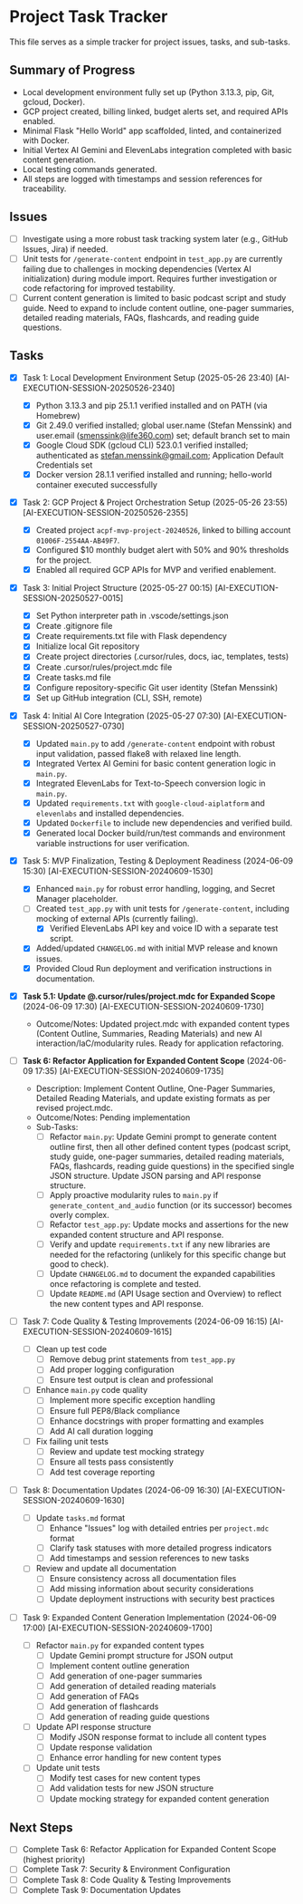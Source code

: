 # Project Task Tracker

This file serves as a simple tracker for project issues, tasks, and sub-tasks.

## Summary of Progress

- Local development environment fully set up (Python 3.13.3, pip, Git, gcloud, Docker).
- GCP project created, billing linked, budget alerts set, and required APIs enabled.
- Minimal Flask "Hello World" app scaffolded, linted, and containerized with Docker.
- Initial Vertex AI Gemini and ElevenLabs integration completed with basic content generation.
- Local testing commands generated.
- All steps are logged with timestamps and session references for traceability.

## Issues

- [ ] Investigate using a more robust task tracking system later (e.g., GitHub Issues, Jira) if needed.
- [ ] Unit tests for `/generate-content` endpoint in `test_app.py` are currently failing due to challenges in mocking dependencies (Vertex AI initialization) during module import. Requires further investigation or code refactoring for improved testability.
- [ ] Current content generation is limited to basic podcast script and study guide. Need to expand to include content outline, one-pager summaries, detailed reading materials, FAQs, flashcards, and reading guide questions.

## Tasks

- [x] Task 1: Local Development Environment Setup (2025-05-26 23:40) [AI-EXECUTION-SESSION-20250526-2340]
  - [x] Python 3.13.3 and pip 25.1.1 verified installed and on PATH (via Homebrew)
  - [x] Git 2.49.0 verified installed; global user.name (Stefan Menssink) and user.email (smenssink@life360.com) set; default branch set to main
  - [x] Google Cloud SDK (gcloud CLI) 523.0.1 verified installed; authenticated as stefan.menssink@gmail.com; Application Default Credentials set
  - [x] Docker version 28.1.1 verified installed and running; hello-world container executed successfully

- [x] Task 2: GCP Project & Project Orchestration Setup (2025-05-26 23:55) [AI-EXECUTION-SESSION-20250526-2355]
  - [x] Created project `acpf-mvp-project-20240526`, linked to billing account `01006F-2554AA-AB49F7`.
  - [x] Configured $10 monthly budget alert with 50% and 90% thresholds for the project.
  - [x] Enabled all required GCP APIs for MVP and verified enablement.

- [x] Task 3: Initial Project Structure (2025-05-27 00:15) [AI-EXECUTION-SESSION-20250527-0015]
  - [x] Set Python interpreter path in .vscode/settings.json
  - [x] Create .gitignore file
  - [x] Create requirements.txt file with Flask dependency
  - [x] Initialize local Git repository
  - [x] Create project directories (.cursor/rules, docs, iac, templates, tests)
  - [x] Create .cursor/rules/project.mdc file
  - [x] Create tasks.md file
  - [x] Configure repository-specific Git user identity (Stefan Menssink)
  - [x] Set up GitHub integration (CLI, SSH, remote)

- [x] Task 4: Initial AI Core Integration (2025-05-27 07:30) [AI-EXECUTION-SESSION-20250527-0730]
  - [x] Updated `main.py` to add `/generate-content` endpoint with robust input validation, passed flake8 with relaxed line length.
  - [x] Integrated Vertex AI Gemini for basic content generation logic in `main.py`.
  - [x] Integrated ElevenLabs for Text-to-Speech conversion logic in `main.py`.
  - [x] Updated `requirements.txt` with `google-cloud-aiplatform` and `elevenlabs` and installed dependencies.
  - [x] Updated `Dockerfile` to include new dependencies and verified build.
  - [x] Generated local Docker build/run/test commands and environment variable instructions for user verification.

- [x] Task 5: MVP Finalization, Testing & Deployment Readiness (2024-06-09 15:30) [AI-EXECUTION-SESSION-20240609-1530]
  - [x] Enhanced `main.py` for robust error handling, logging, and Secret Manager placeholder.
  - [ ] Created `test_app.py` with unit tests for `/generate-content`, including mocking of external APIs (currently failing).
    - [x] Verified ElevenLabs API key and voice ID with a separate test script.
  - [x] Added/updated `CHANGELOG.md` with initial MVP release and known issues.
  - [x] Provided Cloud Run deployment and verification instructions in documentation.

- [x] **Task 5.1: Update @.cursor/rules/project.mdc for Expanded Scope** (2024-06-09 17:30) [AI-EXECUTION-SESSION-20240609-1730]
  - Outcome/Notes: Updated project.mdc with expanded content types (Content Outline, Summaries, Reading Materials) and new AI interaction/IaC/modularity rules. Ready for application refactoring.

- [ ] **Task 6: Refactor Application for Expanded Content Scope** (2024-06-09 17:35) [AI-EXECUTION-SESSION-20240609-1735]
  - Description: Implement Content Outline, One-Pager Summaries, Detailed Reading Materials, and update existing formats as per revised project.mdc.
  - Outcome/Notes: Pending implementation
  - Sub-Tasks:
    - [ ] Refactor `main.py`: Update Gemini prompt to generate content outline first, then all other defined content types (podcast script, study guide, one-pager summaries, detailed reading materials, FAQs, flashcards, reading guide questions) in the specified single JSON structure. Update JSON parsing and API response structure.
    - [ ] Apply proactive modularity rules to `main.py` if `generate_content_and_audio` function (or its successor) becomes overly complex.
    - [ ] Refactor `test_app.py`: Update mocks and assertions for the new expanded content structure and API response.
    - [ ] Verify and update `requirements.txt` if any new libraries are needed for the refactoring (unlikely for this specific change but good to check).
    - [ ] Update `CHANGELOG.md` to document the expanded capabilities once refactoring is complete and tested.
    - [ ] Update `README.md` (API Usage section and Overview) to reflect the new content types and API response.

- [ ] Task 7: Code Quality & Testing Improvements (2024-06-09 16:15) [AI-EXECUTION-SESSION-20240609-1615]
  - [ ] Clean up test code
    - [ ] Remove debug print statements from `test_app.py`
    - [ ] Add proper logging configuration
    - [ ] Ensure test output is clean and professional
  - [ ] Enhance `main.py` code quality
    - [ ] Implement more specific exception handling
    - [ ] Ensure full PEP8/Black compliance
    - [ ] Enhance docstrings with proper formatting and examples
    - [ ] Add AI call duration logging
  - [ ] Fix failing unit tests
    - [ ] Review and update test mocking strategy
    - [ ] Ensure all tests pass consistently
    - [ ] Add test coverage reporting

- [ ] Task 8: Documentation Updates (2024-06-09 16:30) [AI-EXECUTION-SESSION-20240609-1630]
  - [ ] Update `tasks.md` format
    - [ ] Enhance "Issues" log with detailed entries per `project.mdc` format
    - [ ] Clarify task statuses with more detailed progress indicators
    - [ ] Add timestamps and session references to new tasks
  - [ ] Review and update all documentation
    - [ ] Ensure consistency across all documentation files
    - [ ] Add missing information about security considerations
    - [ ] Update deployment instructions with security best practices

- [ ] Task 9: Expanded Content Generation Implementation (2024-06-09 17:00) [AI-EXECUTION-SESSION-20240609-1700]
  - [ ] Refactor `main.py` for expanded content types
    - [ ] Update Gemini prompt structure for JSON output
    - [ ] Implement content outline generation
    - [ ] Add generation of one-pager summaries
    - [ ] Add generation of detailed reading materials
    - [ ] Add generation of FAQs
    - [ ] Add generation of flashcards
    - [ ] Add generation of reading guide questions
  - [ ] Update API response structure
    - [ ] Modify JSON response format to include all content types
    - [ ] Update response validation
    - [ ] Enhance error handling for new content types
  - [ ] Update unit tests
    - [ ] Modify test cases for new content types
    - [ ] Add validation tests for new JSON structure
    - [ ] Update mocking strategy for expanded content generation

## Next Steps

- [ ] Complete Task 6: Refactor Application for Expanded Content Scope (highest priority)
- [ ] Complete Task 7: Security & Environment Configuration
- [ ] Complete Task 8: Code Quality & Testing Improvements
- [ ] Complete Task 9: Documentation Updates 